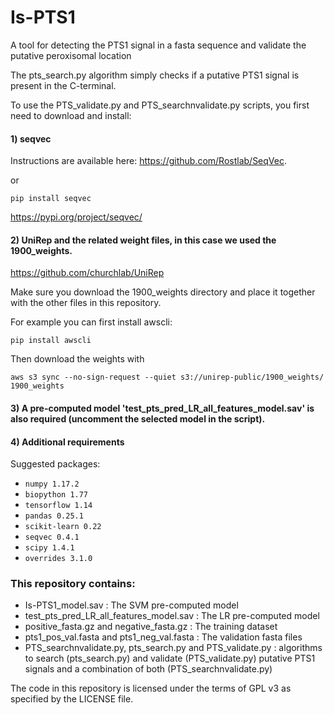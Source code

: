 # Is-PTS1
A tool for detecting the PTS1 signal in a fasta sequence and validate the putative peroxisomal location

The pts_search.py algorithm simply checks if a putative PTS1 signal is present in the C-terminal.

To use the PTS_validate.py and PTS_searchnvalidate.py scripts, you first need to download and install:

#### 1) seqvec 
Instructions are available here: https://github.com/Rostlab/SeqVec.

or 

`pip install seqvec`

https://pypi.org/project/seqvec/

#### 2) UniRep and the related weight files, in this case we used the 1900_weights.

https://github.com/churchlab/UniRep

Make sure you download the 1900_weights directory and place it together with the other files in this repository.

For example you can first install awscli: 

`pip install awscli`

Then download the weights with

`aws s3 sync --no-sign-request --quiet s3://unirep-public/1900_weights/ 1900_weights`


#### 3) A pre-computed model 'test_pts_pred_LR_all_features_model.sav' is also required (uncomment the selected model in the script). 

#### 4) Additional requirements

Suggested packages:

- `numpy 1.17.2`
- `biopython 1.77`
- `tensorflow 1.14`
- `pandas 0.25.1`
- `scikit-learn 0.22`
- `seqvec 0.4.1`
- `scipy 1.4.1`
- `overrides 3.1.0`


### This repository contains:

- Is-PTS1_model.sav : The SVM pre-computed model 
- test_pts_pred_LR_all_features_model.sav : The LR pre-computed model
- positive_fasta.gz and negative_fasta.gz : The training dataset
- pts1_pos_val.fasta and pts1_neg_val.fasta : The validation fasta files
- PTS_searchnvalidate.py, pts_search.py and PTS_validate.py : algorithms to search (pts_search.py) and validate (PTS_validate.py) putative PTS1 signals and a combination of both (PTS_searchnvalidate.py)
  
The code in this repository is licensed under the terms of GPL v3 as specified by the LICENSE file.
